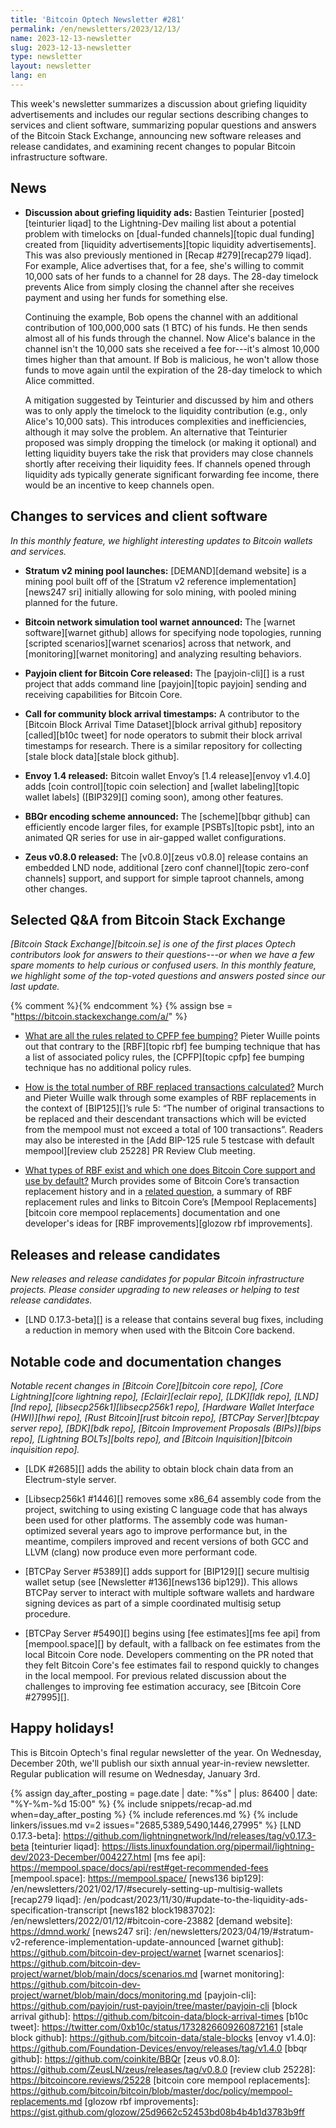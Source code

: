 ```yaml
---
title: 'Bitcoin Optech Newsletter #281'
permalink: /en/newsletters/2023/12/13/
name: 2023-12-13-newsletter
slug: 2023-12-13-newsletter
type: newsletter
layout: newsletter
lang: en
---
```

This week's newsletter summarizes a discussion about griefing liquidity
advertisements and includes our regular sections describing changes to
services and client software, summarizing popular questions and answers
of the Bitcoin Stack Exchange, announcing new software releases and
release candidates, and examining recent changes to popular Bitcoin
infrastructure software.

## News

- **Discussion about griefing liquidity ads:** Bastien Teinturier
  [posted][teinturier liqad] to the Lightning-Dev mailing list about a
  potential problem with timelocks on [dual-funded channels][topic dual
  funding] created from [liquidity advertisements][topic liquidity
  advertisements].  This was also previously mentioned in [Recap
  #279][recap279 liqad]. For example, Alice advertises that, for a fee, she's
  willing to commit 10,000 sats of her funds to a channel for 28 days.
  The 28-day timelock prevents Alice from simply closing the channel
  after she receives payment and using her funds for something else.

    Continuing the example, Bob opens the channel with an additional
    contribution of 100,000,000 sats (1 BTC) of his funds.  He then
    sends almost all of his funds through the channel.  Now Alice's
    balance in the channel isn't the 10,000 sats she received a fee
    for---it's almost 10,000 times higher than that amount.  If Bob is
    malicious, he won't allow those funds to move again until the
    expiration of the 28-day timelock to which Alice committed.

    A mitigation suggested by Teinturier and discussed by him and others
    was to only apply the timelock to the liquidity contribution
    (e.g., only Alice's 10,000 sats).  This introduces
    complexities and inefficiencies, although it may solve the problem.
    An alternative that Teinturier proposed was simply dropping the
    timelock (or making it optional) and letting liquidity buyers take
    the risk that providers may close channels shortly after receiving
    their liquidity fees.  If channels opened through liquidity ads
    typically generate significant forwarding fee income, there would be
    an incentive to keep channels open.

## Changes to services and client software

*In this monthly feature, we highlight interesting updates to Bitcoin
wallets and services.*

- **Stratum v2 mining pool launches:**
  [DEMAND][demand website] is a mining pool built off of the [Stratum v2
  reference implementation][news247 sri] initially allowing for solo mining, with
  pooled mining planned for the future.

- **Bitcoin network simulation tool warnet announced:**
  The [warnet software][warnet github] allows for specifying node topologies,
  running [scripted scenarios][warnet scenarios] across that network, and
  [monitoring][warnet monitoring] and analyzing resulting behaviors.

- **Payjoin client for Bitcoin Core released:**
  The [payjoin-cli][] is a rust project that adds command line [payjoin][topic payjoin] sending
  and receiving capabilities for Bitcoin Core.

- **Call for community block arrival timestamps:**
  A contributor to the [Bitcoin Block Arrival Time Dataset][block arrival github]
  repository [called][b10c tweet] for node operators to submit their block arrival
  timestamps for research. There is a similar repository for collecting [stale
  block data][stale block github].

- **Envoy 1.4 released:**
  Bitcoin wallet Envoy’s [1.4 release][envoy v1.4.0] adds [coin control][topic
  coin selection] and [wallet labeling][topic wallet labels] ([BIP329][]
  coming soon), among other features.

- **BBQr encoding scheme announced:**
  The [scheme][bbqr github] can efficiently encode larger files, for example [PSBTs][topic
  psbt], into an animated QR series for use in air-gapped wallet configurations.

- **Zeus v0.8.0 released:**
  The [v0.8.0][zeus v0.8.0] release contains an embedded LND node, additional
  [zero conf channel][topic zero-conf channels] support, and support for simple taproot channels,
  among other changes.

## Selected Q&A from Bitcoin Stack Exchange

*[Bitcoin Stack Exchange][bitcoin.se] is one of the first places Optech
contributors look for answers to their questions---or when we have a
few spare moments to help curious or confused users.  In
this monthly feature, we highlight some of the top-voted questions and
answers posted since our last update.*

{% comment %}<!-- https://bitcoin.stackexchange.com/search?tab=votes&q=created%3a1m..%20is%3aa
nswer -->{% endcomment %}
{% assign bse = "https://bitcoin.stackexchange.com/a/" %}

- [What are all the rules related to CPFP fee bumping?]({{bse}}120853)
  Pieter Wuille points out that contrary to the [RBF][topic rbf] fee bumping
  technique that has a list of associated policy rules, the [CPFP][topic cpfp]
  fee bumping technique has no additional policy rules.

- [How is the total number of RBF replaced transactions calculated?]({{bse}}120823)
  Murch and Pieter Wuille walk through some examples of RBF replacements in the
  context of [BIP125][]’s rule 5: “The number of original transactions to be
  replaced and their descendant transactions which will be evicted from the
  mempool must not exceed a total of 100 transactions”. Readers may also be
  interested in the [Add BIP-125 rule 5 testcase with default
  mempool][review club 25228] PR Review Club meeting.

- [What types of RBF exist and which one does Bitcoin Core support and use by default?]({{bse}}120749)
  Murch provides some of Bitcoin Core’s transaction replacement history and in a
  [related question]({{bse}}120773), a summary of RBF replacement rules and
  links to Bitcoin Core’s [Mempool Replacements][bitcoin core mempool
  replacements] documentation and one developer's ideas for [RBF
  improvements][glozow rbf improvements].

## Releases and release candidates

*New releases and release candidates for popular Bitcoin infrastructure
projects.  Please consider upgrading to new releases or helping to test
release candidates.*

- [LND 0.17.3-beta][] is a release that contains several bug fixes,
  including a reduction in memory when used with the Bitcoin Core
  backend.

## Notable code and documentation changes

*Notable recent changes in [Bitcoin Core][bitcoin core repo], [Core
Lightning][core lightning repo], [Eclair][eclair repo], [LDK][ldk repo],
[LND][lnd repo], [libsecp256k1][libsecp256k1 repo], [Hardware Wallet
Interface (HWI)][hwi repo], [Rust Bitcoin][rust bitcoin repo], [BTCPay
Server][btcpay server repo], [BDK][bdk repo], [Bitcoin Improvement
Proposals (BIPs)][bips repo], [Lightning BOLTs][bolts repo], and
[Bitcoin Inquisition][bitcoin inquisition repo].*

- [LDK #2685][] adds the ability to obtain block chain data from an
  Electrum-style server.

- [Libsecp256k1 #1446][] removes some x86_64 assembly code from the
  project, switching to using existing C language code that has always
  been used for other platforms.  The assembly code was human-optimized
  several years ago to improve performance but, in the meantime, compilers
  improved and recent versions of both GCC and LLVM (clang) now produce
  even more performant code.

- [BTCPay Server #5389][] adds support for [BIP129][] secure multisig
  wallet setup (see [Newsletter #136][news136 bip129]).  This allows
  BTCPay server to interact with multiple software wallets and hardware
  signing devices as part of a simple coordinated multisig setup
  procedure.

- [BTCPay Server #5490][] begins using [fee estimates][ms fee api] from
  [mempool.space][] by default, with a fallback on fee estimates from
  the local Bitcoin Core node.  Developers commenting on the PR noted
  that they felt Bitcoin Core's fee estimates fail to respond quickly to
  changes in the local mempool.  For previous related discussion about
  the challenges to improving fee estimation accuracy, see [Bitcoin Core
  #27995][].

## Happy holidays!

This is Bitcoin Optech's final regular newsletter of the year.  On
Wednesday, December 20th, we'll publish our sixth annual year-in-review
newsletter.  Regular publication will resume on Wednesday, January 3rd.

{% assign day_after_posting = page.date | date: "%s" | plus: 86400 | date: "%Y-%m-%d 15:00" %}
{% include snippets/recap-ad.md when=day_after_posting %}
{% include references.md %}
{% include linkers/issues.md v=2 issues="2685,5389,5490,1446,27995" %}
[LND 0.17.3-beta]: https://github.com/lightningnetwork/lnd/releases/tag/v0.17.3-beta
[teinturier liqad]: https://lists.linuxfoundation.org/pipermail/lightning-dev/2023-December/004227.html
[ms fee api]: https://mempool.space/docs/api/rest#get-recommended-fees
[mempool.space]: https://mempool.space/
[news136 bip129]: /en/newsletters/2021/02/17/#securely-setting-up-multisig-wallets
[recap279 liqad]: /en/podcast/2023/11/30/#update-to-the-liquidity-ads-specification-transcript
[news182 block1983702]: /en/newsletters/2022/01/12/#bitcoin-core-23882
[demand website]: https://dmnd.work/
[news247 sri]: /en/newsletters/2023/04/19/#stratum-v2-reference-implementation-update-announced
[warnet github]: https://github.com/bitcoin-dev-project/warnet
[warnet scenarios]: https://github.com/bitcoin-dev-project/warnet/blob/main/docs/scenarios.md
[warnet monitoring]: https://github.com/bitcoin-dev-project/warnet/blob/main/docs/monitoring.md
[payjoin-cli]: https://github.com/payjoin/rust-payjoin/tree/master/payjoin-cli
[block arrival github]: https://github.com/bitcoin-data/block-arrival-times
[b10c tweet]: https://twitter.com/0xb10c/status/1732826609260872161
[stale block github]: https://github.com/bitcoin-data/stale-blocks
[envoy v1.4.0]: https://github.com/Foundation-Devices/envoy/releases/tag/v1.4.0
[bbqr github]: https://github.com/coinkite/BBQr
[zeus v0.8.0]: https://github.com/ZeusLN/zeus/releases/tag/v0.8.0
[review club 25228]: https://bitcoincore.reviews/25228
[bitcoin core mempool replacements]: https://github.com/bitcoin/bitcoin/blob/master/doc/policy/mempool-replacements.md
[glozow rbf improvements]: https://gist.github.com/glozow/25d9662c52453bd08b4b4b1d3783b9ff
